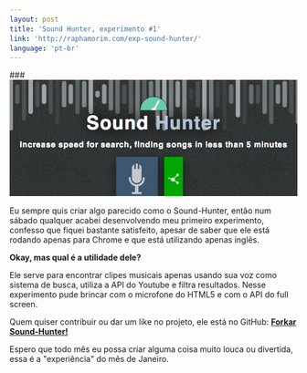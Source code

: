 ```yaml
---
layout: post
title: 'Sound Hunter, experimento #1'
link: 'http://raphamorim.com/exp-sound-hunter/'
language: 'pt-br'
---
```


###<img src="/assets/images/posts/sound-hunter.jpg" alt="2013" style="padding: 0; border: none !important; background:none;">

Eu sempre quis criar algo parecido como o Sound-Hunter, então num sábado qualquer acabei desenvolvendo meu primeiro experimento,
confesso que fiquei bastante satisfeito, apesar de saber que ele está rodando apenas para Chrome e que está utilizando apenas inglês.

<!-- more -->

**Okay, mas qual é a utilidade dele?**

Ele serve para encontrar clipes musicais apenas usando sua voz como sistema de busca, utiliza a API do Youtube e filtra resultados. Nesse experimento pude brincar com o microfone do HTML5 e com o API do full screen.

Quem quiser contribuir ou dar um like no projeto, ele está no GitHub: **<a href="https://github.com/raphamorim/sound-hunter">Forkar Sound-Hunter!</a>**

Espero que todo mês eu possa criar alguma coisa muito louca ou divertida, essa é a "experiência" do mês de Janeiro.